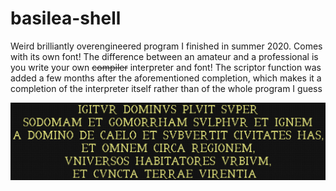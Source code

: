 # basilea-shell
Weird brilliantly overengineered program I finished in summer 2020. Comes with its own font! The difference between an amateur and a professional is you write your own ~~compiler~~ interpreter and font!
The scriptor function was added a few months after the aforementioned completion, which makes it a completion of the interpreter itself rather than of the whole program I guess

![](https://raw.githubusercontent.com/Theophylactus/basilea-shell/main/text.png)
